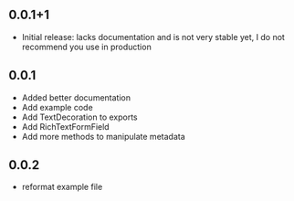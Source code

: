 ## 0.0.1+1

* Initial release: lacks documentation and is not very stable yet, I do not recommend you use in production 

## 0.0.1
* Added better documentation
* Add example code
* Add TextDecoration to exports
* Add RichTextFormField
* Add more methods to manipulate metadata


## 0.0.2
* reformat example file
